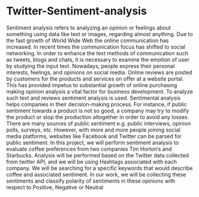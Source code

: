 # Twitter-Sentiment-analysis

Sentiment analysis refers to analyzing an opinion or feelings about something using data like text or images, regarding almost anything. Due to the fast growth of World Wide Web the online communication has increased. In recent times the communication focus has shifted to social networking. In order to enhance the text methods of communication such as tweets, blogs and chats, it is necessary to examine the emotion of user by studying the input text. Nowadays, people express their personal interests, feelings, and opinions on social media. Online reviews are posted by customers for the products and services on offer at a website portal. This has provided impetus to substantial growth of online purchasing making opinion analysis a vital factor for business development. To analyze such text and reviews sentiment analysis is used. Sentimental analysis helps companies in their decision-making process. For instance, if public sentiment towards a product is not so good, a company may try to modify the product or stop the production altogether in order to avoid any losses. There are many sources of public sentiment e.g. public interviews, opinion polls, surveys, etc. However, with more and more people joining social media platforms, websites like Facebook and Twitter can be parsed for public sentiment. In this project, we will perform sentiment analysis to evaluate coffee preferences from two companies Tim Horton’s and Starbucks. Analysis will be performed based on the Twitter data collected from twitter API, and we will be using Hashtags associated with each company. We will be searching for a specific keywords that would describe coffee and associated sentiment. In our work, we will be collecting these sentiments and classify polarity of sentiments in these opinions with respect to Positive, Negative or Neutral
